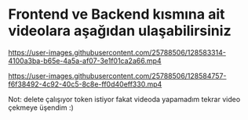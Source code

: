 # Frontend ve Backend kısmına ait videolara aşağıdan ulaşabilirsiniz

https://user-images.githubusercontent.com/25788506/128583314-4100a3ba-b65e-4a5a-af07-3e1f01ca2a66.mp4



https://user-images.githubusercontent.com/25788506/128584757-f6f38492-4c92-40c5-8c8e-ff0d40eff330.mp4

Not: delete çalışıyor token istiyor fakat videoda yapamadım tekrar video çekmeye üşendim :)

